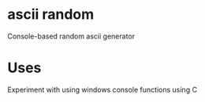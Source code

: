 # ascii random
Console-based random ascii generator </br>

# Uses
Experiment with using windows console functions using C
